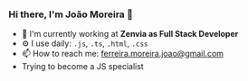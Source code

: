 ### Hi there, I'm João Moreira 👋

- 🏢 I'm currently working at **Zenvia as Full Stack Developer**
- ⚙️ I use daily: `.js`, `.ts`, `.html`, `.css`
- 📫 How to reach me: ferreira.moreira.joao@gmail.com
- Trying to become a JS specialist
